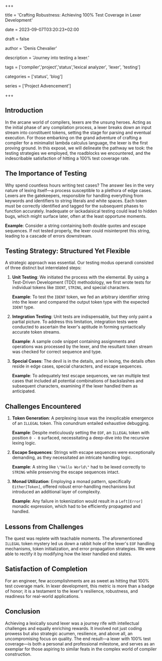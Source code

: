+++

title = 'Crafting Robustness: Achieving 100% Test Coverage in Lexer Development'

date = 2023-09-07T03:20:23+02:00

draft = false

author = 'Denis Chevalier'

description = 'Journey into testing a lexer.'

tags = ['compiler','project','status','lexical analyzer', 'lexer', 'testing']

categories = ['status', 'blog']

series = ['Project Advencement']

+++

## Introduction

In the arcane world of compilers, lexers are the unsung heroes. Acting as the
initial phase of any compilation process, a lexer breaks down an input stream
into constituent tokens, setting the stage for parsing and eventual execution.
For those embarking on the grand adventure of crafting a compiler for a
minimalist lambda calculus language, the lexer is the first proving ground. In
this exposé, we will delineate the pathway we took: the testing strategies we
employed, the roadblocks we encountered, and the indescribable satisfaction of
hitting a 100% test coverage rate.

## The Importance of Testing

Why spend countless hours writing test cases? The answer lies in the very nature
of lexing itself—a process susceptible to a plethora of edge cases. Lexers are
the gatekeepers, responsible for handling everything from keywords and
identifiers to string literals and white spaces. Each token must be correctly
identified and tagged for the subsequent phases to function accurately.
Inadequate or lackadaisical testing could lead to hidden bugs, which might
surface later, often at the least opportune moments.

**Example**: Consider a string containing both double quotes and escape
sequences. If not tested properly, the lexer could misinterpret this string,
leading to a cascade of errors downstream.

## Testing Strategy: Structured Yet Flexible

A strategic approach was essential. Our testing modus operandi consisted of
three distinct but interrelated steps:

1. **Unit Testing**: We initiated the process with the elemental. By using a
   Test-Driven Development (TDD) methodology, we first wrote tests for
   individual tokens like `IDENT`, `STRING`, and special characters.

   **Example**: To test the `IDENT` token, we fed an arbitrary identifier string
   into the lexer and compared the output token type with the expected `IDENT`
   type.

2. **Integration Testing**: Unit tests are indispensable, but they only paint a
   partial picture. To address this limitation, integration tests were conducted
   to ascertain the lexer's aptitude in forming syntactically accurate token
   streams.

   **Example**: A sample code snippet containing assignments and operations was
   processed by the lexer, and the resultant token stream was checked for
   correct sequence and type.

3. **Special Cases**: The devil is in the details, and in lexing, the details
   often reside in edge cases, special characters, and escape sequences.

   **Example**: To adequately test escape sequences, we ran multiple test cases
   that included all potential combinations of backslashes and subsequent
   characters, examining if the lexer handled them as anticipated.

## Challenges Encountered

1. **Token Generation**: A perplexing issue was the inexplicable emergence of an
   `ILLEGAL` token. This conundrum entailed exhaustive debugging.

   **Example**: Despite meticulously setting the `EOF`, an `ILLEGAL` token with
   position `0 - 0` surfaced, necessitating a deep-dive into the recursive
   lexing logic.

2. **Escape Sequences**: Strings with escape sequences were exceptionally
   demanding, as they necessitated an intricate handling logic.

   **Example**: A string like `\"Hello World\"` had to be lexed correctly to
   `STRING` while preserving the escape sequences intact.

3. **Monad Utilization**: Employing a monad pattern, specifically
   `Either[Token]`, offered robust error-handling mechanisms but introduced an
   additional layer of complexity.

   **Example**: Any failure in tokenization would result in a `Left[Error]`
   monadic expression, which had to be efficiently propagated and handled.

## Lessons from Challenges

The quest was replete with teachable moments. The aforementioned `ILLEGAL` token
mystery led us down a rabbit hole of the lexer's `EOF` handling mechanisms,
token initialization, and error propagation strategies. We were able to rectify
it by modifying how the lexer handled end states.

## Satisfaction of Completion

For an engineer, few accomplishments are as sweet as hitting that 100% test
coverage mark. In lexer development, this metric is more than a badge of honor;
it is a testament to the lexer's resilience, robustness, and readiness for
real-world applications.

## Conclusion

Achieving a lexically sound lexer was a journey rife with intellectual
challenges and equally enriching rewards. It involved not just coding prowess
but also strategic acumen, resilience, and above all, an uncompromising focus on
quality. The end result—a lexer with 100% test coverage—is both a personal and
professional milestone, and serves as an exemplar for those aspiring to similar
feats in the complex world of compiler construction.
